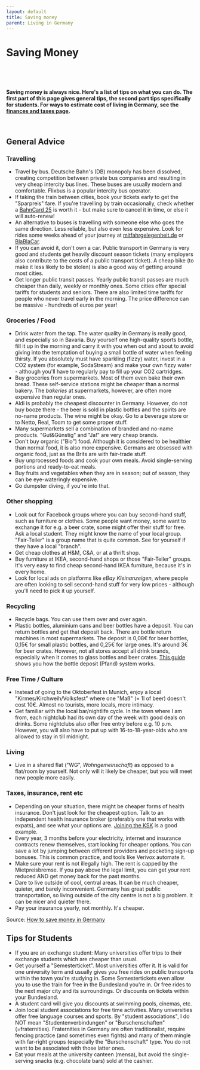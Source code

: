 ```yaml
---
layout: default
title: Saving money
parent: Living in Germany
---
```


# Saving Money

&nbsp;

&nbsp;

**Saving money is always nice. Here's a list of tips on what you can do. The first part of this page gives general tips, the second part tips specifically for students. For ways to estimate cost of living in Germany, see the [finances and taxes page](https://www.reddit.com/r/germany/wiki/living/finances).**

&nbsp;

## General Advice
### Travelling

- Travel by bus. Deutsche Bahn's (DB) monopoly has been dissolved, creating competition between private bus companies and resulting in very cheap intercity bus lines. These buses are usually modern and comfortable. Flixbus is a popular intercity bus operator.
- If taking the train between cities, book your tickets early to get the "Sparpreis" fare. If you're travelling by train occasionally, check whether a [BahnCard 25](https://www.bahn.com/en/view/offers/bahncard/bahncard.shtml) is worth it - but make sure to cancel it in time, or else it will auto-renew! 
- An alternative to buses is travelling with someone else who goes the same direction. Less reliable, but also even less expensive. Look for rides some weeks ahead of your journey at [mitfahrgelegenheit.de](http://www.mitfahrgelegenheit.de/) or [BlaBlaCar](https://blablacar.de).
- If you can avoid it, don't own a car. Public transport in Germany is very good and students get heavily discount season tickets (many employers also contribute to the costs of a public transport ticket). A cheap bike (to make it less likely to be stolen) is also a good way of getting around most cities.
- Get longer public transit passes. Yearly public transit passes are much cheaper than daily, weekly or monthly ones. Some cities offer special tariffs for students and seniors. There are also limited time tariffs for people who never travel early in the morning. The price difference can be massive - hundreds of euros per year!

### Groceries / Food

- Drink water from the tap. The water quality in Germany is really good, and especially so in Bavaria. Buy yourself one high-quality sports bottle, fill it up in the morning and carry it with you when out and about to avoid giving into the temptation of buying a small bottle of water when feeling thirsty. If you absolutely must have sparkling (fizzy) water, invest in a CO2 system (for example, SodaStream) and make your own fizzy water - although you'll have to regularly pay to fill up your CO2 cartridges. 
- Buy groceries from supermarkets. Most of them even bake their own bread. These self-service stations might be cheaper than a normal bakery. The *bakeries* at supermarkets, however, are often more expensive than regular ones.
- Aldi is probably the cheapest discounter in Germany. However, do not buy booze there - the beer is sold in plastic bottles and the spirits are no-name products. The wine might be okay. Go to a beverage store or to Netto, Real, Toom to get some proper stuff.
- Many supermarkets sell a combination of branded and no-name products. "Gut&Günstig" and "Ja!" are very cheap brands.
- Don't buy organic ("Bio") food. Although it is considered to be healthier than normal food, it is also more expensive. Germans are obsessed with organic food, just as the Brits are with fair-trade stuff.
- Buy unprocessed foods and cook your own meals. Avoid single-serving portions and ready-to-eat meals. 
- Buy fruits and vegetables when they are in season; out of season, they can be eye-wateringly expensive. 
- Go dumpster diving, if you're into that.

### Other shopping

- Look out for Facebook groups where you can buy second-hand stuff, such as furniture or clothes. Some people want money, some want to exchange it for e.g. a beer crate, some might offer their stuff for free. Ask a local student. They might know the name of your local group. "Fair-Teiler" is a group name that is quite common. See for yourself if they have a local "branch".
- Get cheap clothes at H&M, C&A, or at a thrift shop.
- Buy furniture at IKEA, second-hand shops or those "Fair-Teiler" groups. It's very easy to find cheap second-hand IKEA furniture, because it's in every home.
- Look for local ads on platforms like *eBay Kleinanzeigen*, where people are often looking to sell second-hand stuff for very low prices - although you'll need to pick it up yourself. 

### Recycling

- Recycle bags. You can use them over and over again.
- Plastic bottles, aluminium cans and beer bottles have a deposit. You can return bottles and get that deposit back. There are bottle return machines in most supermarkets. The deposit is 0,08€ for beer bottles, 0,15€ for small plastic bottles, and 0,25€ for large ones. It's around 3€ for beer crates. However, not all stores accept all drink brands, especially when it comes to glass bottles and beer crates. [This guide](https://allaboutberlin.com/guides/pfand-bottles) shows you how the bottle deposit (Pfand) system works.

### Free Time / Culture

- Instead of going to the Oktoberfest in Munich, enjoy a local "Kirmes/Kirchweih/Volksfest" where one "Maß" (= 1l of beer) doesn't cost 10€. Almost no tourists, more locals, more intimacy.
- Get familiar with the local bar/nightlife cycle. In the town where I am from, each nightclub had its own day of the week with good deals on drinks. Some nightclubs also offer free entry before e.g. 10 p.m. However, you will also have to put up with 16-to-18-year-olds who are allowed to stay in till midnight.

### Living

- Live in a shared flat ("WG", *Wohngemeinschaft*) as opposed to a flat/room by yourself. Not only will it likely be cheaper, but you will meet new people more easily. 

### Taxes, insurance, rent etc

- Depending on your situation, there might be cheaper forms of health insurance. Don't just look for the cheapest option. Talk to an independent health insurance broker (preferably one that works with expats), and see what your options are. [Joining the KSK](https://allaboutberlin.com/guides/saving-money-germany#join-the-ksk) is a good example.
- Every year, 3 months before your electricity, internet and insurance contracts renew themselves, start looking for cheaper options. You can save a lot by jumping between different providers and pocketing sign-up bonuses. This is common practice, and tools like Verivox automate it.
- Make sure your rent is not illegally high. The rent is capped by the Mietpreisbremse. If you pay above the legal limit, you can get your rent reduced AND get money back for the past months.
- Dare to live outside of cool, central areas. It can be much cheaper, quieter, and barely inconvenient. Germany has great public transportation, so living outside of the city centre is not a big problem. It can be nicer and quieter there.
- Pay your insurance yearly, not monthly. It's cheaper.

Source: [How to save money in Germany](https://allaboutberlin.com/guides/saving-money-germany)

## Tips for Students

- If you are an exchange student: Many universities offer trips to their exchange students which are cheaper than usual.
- Get yourself a "Semesterticket". Most universities offer it. It is valid for one university term and usually gives you free rides on public transports within the town you're studying in. Some Semestertickets even allow you to use the train for free in the Bundesland you're in. Or free rides to the next major city and its surroundings. Or discounts on tickets within your Bundesland.
- A student card will give you discounts at swimming pools, cinemas, etc.
- Join local student associations for free time activities. Many universities offer free language courses and sports. By "student associations", I do NOT mean "Studentenverbindungen" or "Burschenschaften" (=fraternities). Fraternities in Germany are often traditionalist, require fencing practice (and sometimes even fights) and many of them mingle with far-right groups (especially the "Burschenschaft" type. You do not want to be associated with those latter ones.
- Eat your meals at the university canteen (mensa), but avoid the single-serving snacks (e.g. chocolate bars) sold at the cashier. 

&nbsp;
